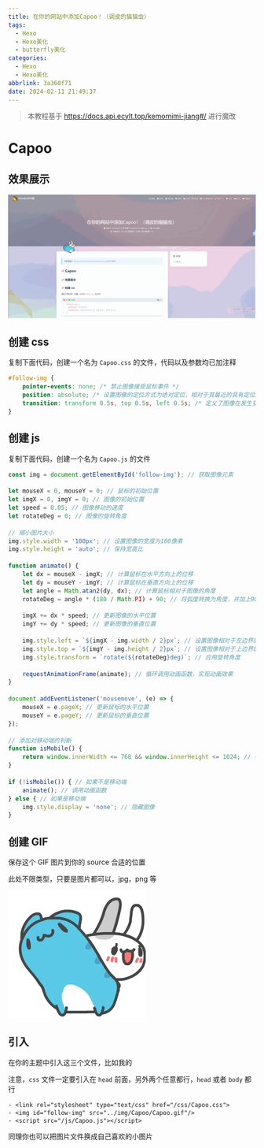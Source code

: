 ```yaml
---
title: 在你的网站中添加Capoo！（调皮的猫猫虫）
tags:
  - Hexo
  - Hexo美化
  - butterfly美化
categories:
  - Hexo
  - Hexo美化
abbrlink: 3a360f71
date: 2024-02-11 21:49:37
---
```


> 本教程基于 https://docs.api.ecylt.top/kemomimi-jiang#/ 进行魔改

# Capoo

## 效果展示

![recording](../img/Capoo/recording.gif)

## 创建 css

复制下面代码，创建一个名为 `Capoo.css` 的文件，代码以及参数均已加注释

```css
#follow-img {
    pointer-events: none; /* 禁止图像接受鼠标事件 */
    position: absolute; /* 设置图像的定位方式为绝对定位，相对于其最近的具有定位属性的父元素进行定位 */
    transition: transform 0.5s, top 0.5s, left 0.5s; /* 定义了图像在发生变化时的过渡效果，其中 transform 表示图像的旋转效果，top 表示图像的垂直移动效果，left 表示图像的水平移动效果，0.5s 表示过渡时间为0.5秒 */
}
```

## 创建 js

复制下面代码，创建一个名为 `Capoo.js` 的文件

```js
const img = document.getElementById('follow-img'); // 获取图像元素

let mouseX = 0, mouseY = 0; // 鼠标的初始位置
let imgX = 0, imgY = 0; // 图像的初始位置
let speed = 0.05; // 图像移动的速度
let rotateDeg = 0; // 图像的旋转角度

// 缩小图片大小
img.style.width = '100px'; // 设置图像的宽度为100像素
img.style.height = 'auto'; // 保持宽高比

function animate() {
    let dx = mouseX - imgX; // 计算鼠标在水平方向上的位移
    let dy = mouseY - imgY; // 计算鼠标在垂直方向上的位移
    let angle = Math.atan2(dy, dx); // 计算鼠标相对于图像的角度
    rotateDeg = angle * (180 / Math.PI) + 90; // 将弧度转换为角度，并加上90度作为旋转角度

    imgX += dx * speed; // 更新图像的水平位置
    imgY += dy * speed; // 更新图像的垂直位置

    img.style.left = `${imgX - img.width / 2}px`; // 设置图像相对于左边界的位置
    img.style.top = `${imgY - img.height / 2}px`; // 设置图像相对于上边界的位置
    img.style.transform = `rotate(${rotateDeg}deg)`; // 应用旋转角度

    requestAnimationFrame(animate); // 循环调用动画函数，实现动画效果
}

document.addEventListener('mousemove', (e) => {
    mouseX = e.pageX; // 更新鼠标的水平位置
    mouseY = e.pageY; // 更新鼠标的垂直位置
});

// 添加对移动端的判断
function isMobile() {
    return window.innerWidth <= 768 && window.innerHeight <= 1024; // 判断是否为移动端
}

if (!isMobile()) { // 如果不是移动端
    animate(); // 调用动画函数
} else { // 如果是移动端
    img.style.display = 'none'; // 隐藏图像
}
```

## 创建 GIF

保存这个 GIF 图片到你的 source 合适的位置

此处不限类型，只要是图片都可以，jpg，png 等

![](../img/Capoo/Capoo.gif)

## 引入

在你的主题中引入这三个文件，比如我的

注意，`css` 文件一定要引入在 `head` 前面，另外两个任意都行，`head` 或者 `body` 都行

```
- <link rel="stylesheet" type="text/css" href="/css/Capoo.css">
- <img id="follow-img" src="../img/Capoo/Capoo.gif"/>
- <script src="/js/Capoo.js"></script>
```

同理你也可以把图片文件换成自己喜欢的小图片

